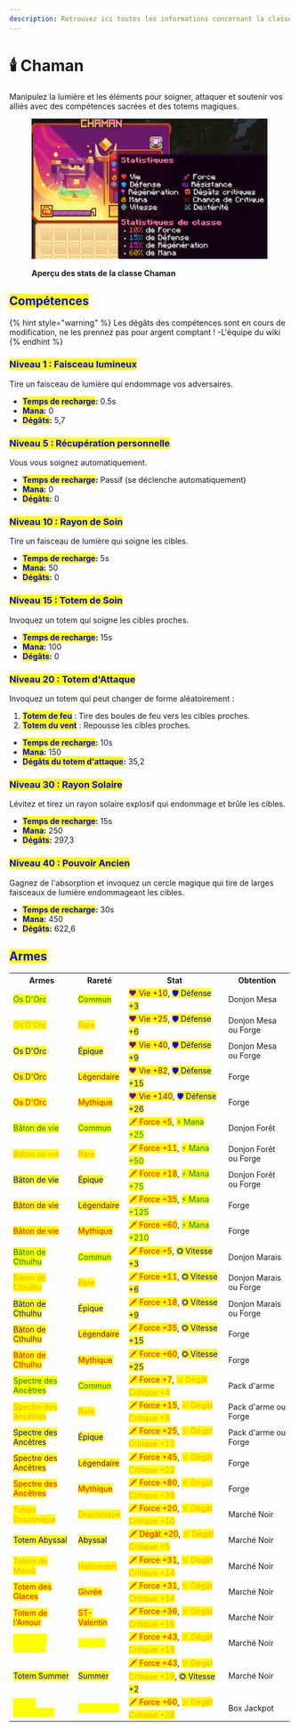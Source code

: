 ```yaml
---
description: Retrouvez ici toutes les informations concernant la classe Chaman
---
```


# 🕯️ Chaman

Manipulez la lumière et les éléments pour soigner, attaquer et soutenir vos alliés avec des compétences sacrées et des totems magiques.

<figure><img src="../../.gitbook/assets/Les_Classes/Chaman.png" alt=""><figcaption><p><strong>Aperçu des stats de la classe Chaman</strong></p></figcaption></figure>

## <mark style="color:blue;">Compétences</mark>

{% hint style="warning" %}
Les dégâts des compétences sont en cours de modification, ne les prennez pas pour argent comptant !
-L'équipe du wiki
{% endhint %}

### <mark style="color:blue;">**Niveau 1 : Faisceau lumineux**</mark>

Tire un faisceau de lumière qui endommage vos adversaires.

* <mark style="color:blue;">**Temps de recharge**</mark>**:** 0.5s
* <mark style="color:blue;">**Mana**</mark>**:** 0
* <mark style="color:blue;">**Dégâts**</mark>**:** 5,7

### <mark style="color:blue;">**Niveau 5 : Récupération personnelle**</mark>

Vous vous soignez automatiquement.

* <mark style="color:blue;">**Temps de recharge**</mark>**:** Passif (se déclenche automatiquement)
* <mark style="color:blue;">**Mana**</mark>**:** 0
* <mark style="color:blue;">**Dégâts**</mark>**:** 0

### <mark style="color:blue;">**Niveau 10 : Rayon de Soin**</mark>

Tire un faisceau de lumière qui soigne les cibles.

* <mark style="color:blue;">**Temps de recharge**</mark>**:** 5s
* <mark style="color:blue;">**Mana**</mark>**:** 50
* <mark style="color:blue;">**Dégâts**</mark>**:** 0

### <mark style="color:blue;">**Niveau 15 : Totem de Soin**</mark>

Invoquez un totem qui soigne les cibles proches.

* <mark style="color:blue;">**Temps de recharge**</mark>**:** 15s
* <mark style="color:blue;">**Mana**</mark>**:** 100
* <mark style="color:blue;">**Dégâts**</mark>**:** 0

### <mark style="color:blue;">**Niveau 20 : Totem d'Attaque**</mark>

Invoquez un totem qui peut changer de forme aléatoirement :

1. <mark style="color:blue;">**Totem de feu**</mark> : Tire des boules de feu vers les cibles proches.
2. <mark style="color:blue;">**Totem du vent**</mark> : Repousse les cibles proches.

* <mark style="color:blue;">**Temps de recharge**</mark>**:** 10s
* <mark style="color:blue;">**Mana**</mark>**:** 150
* <mark style="color:blue;">**Dégâts du totem d'attaque**</mark>**:** 35,2

### <mark style="color:blue;">**Niveau 30 : Rayon Solaire**</mark>

Lévitez et tirez un rayon solaire explosif qui endommage et brûle les cibles.

* <mark style="color:blue;">**Temps de recharge**</mark>**:** 15s
* <mark style="color:blue;">**Mana**</mark>**:** 250
* <mark style="color:blue;">**Dégâts**</mark>**:** 297,3

### <mark style="color:blue;">**Niveau 40 : Pouvoir Ancien**</mark>

Gagnez de l'absorption et invoquez un cercle magique qui tire de larges faisceaux de lumière endommageant les cibles.

* <mark style="color:blue;">**Temps de recharge**</mark>**:** 30s
* <mark style="color:blue;">**Mana**</mark>**:** 450
* <mark style="color:blue;">**Dégâts**</mark>**:** 622,6

## <mark style="color:blue;">Armes</mark>

<table>
  <tr>
    <th>Armes</th>
    <th>Rareté</th>
    <th>Stat</th>
    <th>Obtention</th>
  </tr>
  <tr>
    <td><mark style="color:green;">Os D'Orc</mark></td>
    <td><mark style="color:green;">Commun</mark></td>
    <td><mark style="color:purple;">❤ Vie +10</mark>, <mark style="color:blue;">🛡 Défense +3</mark></td>
    <td>Donjon Mesa</td>
  </tr>
  <tr>
    <td><mark style="color:orange;">Os D'Orc</mark></td>
    <td><mark style="color:orange;">Rare</mark></td>
    <td><mark style="color:purple;">❤ Vie +25</mark>, <mark style="color:blue;">🛡 Défense +6</mark></td>
    <td>Donjon Mesa ou Forge</td>
  </tr>
  <tr>
    <td><mark style="color:blue;">Os D'Orc</mark></td>
    <td><mark style="color:blue;">Épique</mark></td>
    <td><mark style="color:purple;">❤ Vie +40</mark>, <mark style="color:blue;">🛡 Défense +9</mark></td>
    <td>Donjon Mesa ou Forge</td>
  </tr>
  <tr>
    <td><mark style="color:purple;">Os D'Orc</mark></td>
    <td><mark style="color:purple;">Légendaire</mark></td>
    <td><mark style="color:purple;">❤ Vie +82</mark>, <mark style="color:blue;">🛡 Défense +15</mark></td>
    <td>Forge</td>
  </tr>
  <tr>
    <td><mark style="color:red;">Os D'Orc</mark></td>
    <td><mark style="color:red;">Mythique</mark></td>
    <td><mark style="color:purple;">❤ Vie +140</mark>, <mark style="color:blue;">🛡 Défense +26</mark></td>
    <td>Forge</td>
  </tr>
  <tr>
    <td><mark style="color:green;">Bâton de vie</mark></td>
    <td><mark style="color:green;">Commun</mark></td>
    <td><mark style="color:red;">🗡 Force +5</mark>, <mark style="color:teal;">⚡ Mana +25</mark></td>
    <td>Donjon Forêt</td>
  </tr>
  <tr>
    <td><mark style="color:orange;">Bâton de vie</mark></td>
    <td><mark style="color:orange;">Rare</mark></td>
    <td><mark style="color:red;">🗡 Force +11</mark>, <mark style="color:teal;">⚡ Mana +50</mark></td>
    <td>Donjon Forêt ou Forge</td>
  </tr>
  <tr>
    <td><mark style="color:blue;">Bâton de vie</mark></td>
    <td><mark style="color:blue;">Épique</mark></td>
    <td><mark style="color:red;">🗡 Force +18</mark>, <mark style="color:teal;">⚡ Mana +75</mark></td>
    <td>Donjon Forêt ou Forge</td>
  </tr>
  <tr>
    <td><mark style="color:purple;">Bâton de vie</mark></td>
    <td><mark style="color:purple;">Légendaire</mark></td>
    <td><mark style="color:red;">🗡 Force +35</mark>, <mark style="color:teal;">⚡ Mana +125</mark></td>
    <td>Forge</td>
  </tr>
  <tr>
    <td><mark style="color:red;">Bâton de vie</mark></td>
    <td><mark style="color:red;">Mythique</mark></td>
    <td><mark style="color:red;">🗡 Force +60</mark>, <mark style="color:teal;">⚡ Mana +210</mark></td>
    <td>Forge</td>
  </tr>
  <tr>
    <td><mark style="color:green;">Bâton de Cthulhu</mark></td>
    <td><mark style="color:green;">Commun</mark></td>
    <td><mark style="color:red;">🗡 Force +5</mark>, <mark style="color:blue;">◎ Vitesse +3</mark></td>
    <td>Donjon Marais</td>
  </tr>
  <tr>
    <td><mark style="color:orange;">Bâton de Cthulhu</mark></td>
    <td><mark style="color:orange;">Rare</mark></td>
    <td><mark style="color:red;">🗡 Force +11</mark>, <mark style="color:blue;">◎ Vitesse +6</mark></td>
    <td>Donjon Marais ou Forge</td>
  </tr>
  <tr>
    <td><mark style="color:blue;">Bâton de Cthulhu</mark></td>
    <td><mark style="color:blue;">Épique</mark></td>
    <td><mark style="color:red;">🗡 Force +18</mark>, <mark style="color:blue;">◎ Vitesse +9</mark></td>
    <td>Donjon Marais ou Forge</td>
  </tr>
  <tr>
    <td><mark style="color:purple;">Bâton de Cthulhu</mark></td>
    <td><mark style="color:purple;">Légendaire</mark></td>
    <td><mark style="color:red;">🗡 Force +35</mark>, <mark style="color:blue;">◎ Vitesse +15</mark></td>
    <td>Forge</td>
  </tr>
  <tr>
    <td><mark style="color:red;">Bâton de Cthulhu</mark></td>
    <td><mark style="color:red;">Mythique</mark></td>
    <td><mark style="color:red;">🗡 Force +60</mark>, <mark style="color:blue;">◎ Vitesse +25</mark></td>
    <td>Forge</td>
  </tr>
  <tr>
    <td><mark style="color:green;">Spectre des Ancêtres</mark></td>
    <td><mark style="color:green;">Commun</mark></td>
    <td><mark style="color:red;">🗡 Force +7</mark>, <mark style="color:orange;">☠ Dégât Critique +4</mark></td>
    <td>Pack d'arme</td>
  </tr>
  <tr>
    <td><mark style="color:orange;">Spectre des Ancêtres</mark></td>
    <td><mark style="color:orange;">Rare</mark></td>
    <td><mark style="color:red;">🗡 Force +15</mark>, <mark style="color:orange;">☠ Dégât Critique +8</mark></td>
    <td>Pack d'arme ou Forge</td>
  </tr>
  <tr>
    <td><mark style="color:blue;">Spectre des Ancêtres</mark></td>
    <td><mark style="color:blue;">Épique</mark></td>
    <td><mark style="color:red;">🗡 Force +25</mark>, <mark style="color:orange;">☠ Dégât Critique +12</mark></td>
    <td>Pack d'arme ou Forge</td>
  </tr>
  <tr>
    <td><mark style="color:purple;">Spectre des Ancêtres</mark></td>
    <td><mark style="color:purple;">Légendaire</mark></td>
    <td><mark style="color:red;">🗡 Force +45</mark>, <mark style="color:orange;">☠ Dégât Critique +22</mark></td>
    <td>Forge</td>
  </tr>
  <tr>
    <td><mark style="color:red;">Spectre des Ancêtres</mark></td>
    <td><mark style="color:red;">Mythique</mark></td>
    <td><mark style="color:red;">🗡 Force +80</mark>, <mark style="color:orange;">☠ Dégât Critique +39</mark></td>
    <td>Forge</td>
  </tr>
  <tr>
    <td><mark style="color:orange;">Totem Draconique</mark></td>
    <td><mark style="color:orange;">Draconique</mark></td>
    <td><mark style="color:red;">🗡 Force +20</mark>, <mark style="color:orange;">☠ Dégât Critique +10</mark></td>
    <td>Marché Noir</td>
  </tr>
  <tr>
    <td><mark style="color:blue;">Totem Abyssal</mark></td>
    <td><mark style="color:blue;">Abyssal</mark></td>
    <td><mark style="color:red;">🗡 Dégât +20</mark>, <mark style="color:orange;">☠ Dégât Critique +5</mark></td>
    <td>Marché Noir</td>
  </tr>
  <tr>
    <td><mark style="color:orange;">Totem de Minuit</mark></td>
    <td><mark style="color:orange;">Halloween</mark></td>
    <td><mark style="color:red;">🗡 Force +31</mark>, <mark style="color:orange;">☠ Dégât Critique +14</mark></td>
    <td>Marché Noir</td>
  </tr>
  <tr>
    <td><mark style="color:red;">Totem des Glaces</mark></td>
    <td><mark style="color:red;">Givrée</mark></td>
    <td><mark style="color:red;">🗡 Force +31</mark>, <mark style="color:orange;">☠ Dégât Critique +14</mark></td>
    <td>Marché Noir</td>
  </tr>
  <tr>
    <td><mark style="color:red;">Totem de l'Amour</mark></td>
    <td><mark style="color:red;">ST-Valentin</mark></td>
    <td><mark style="color:red;">🗡 Force +36</mark>, <mark style="color:orange;">☠ Dégât Critique +16</mark></td>
    <td>Marché Noir</td>
  </tr>
  <tr>
    <td><mark style="color:yellow;">Totem en Chocolat</mark></td>
    <td><mark style="color:yellow;">Pâques</mark></td>
    <td><mark style="color:red;">🗡 Force +43</mark>, <mark style="color:orange;">☠ Dégât Critique +19</mark></td>
    <td>Marché Noir</td>
  </tr>
  <tr>
    <td><mark style="color:blue;">Totem Summer</mark></td>
    <td><mark style="color:blue;">Summer</mark></td>
    <td><mark style="color:red;">🗡 Force +43</mark>, <mark style="color:orange;">☠ Dégât Critique +19</mark>, <mark style="color:blue;">◎ Vitesse +2</mark></td>
    <td>Marché Noir</td>
  </tr>
  <tr>
    <td><mark style="color:yellow;">Totem Légendaire</mark></td>
    <td><mark style="color:yellow;">Légendaire</mark></td>
    <td><mark style="color:red;">🗡 Force +60</mark>, <mark style="color:orange;">☠ Dégât Critique +26</mark></td>
    <td>Box Jackpot</td>
  </tr>
</table>
